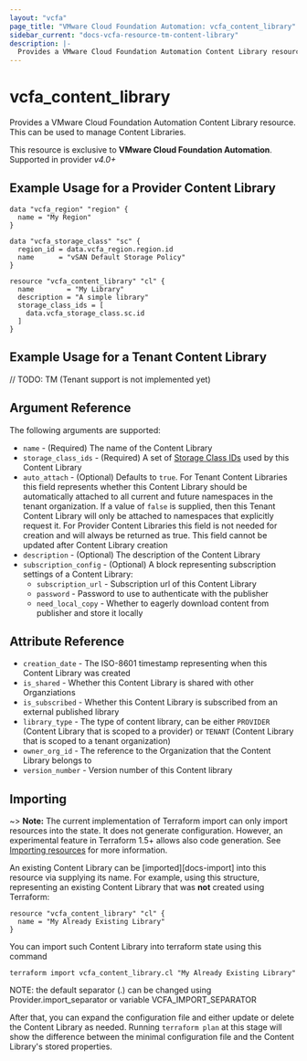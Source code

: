 ```yaml
---
layout: "vcfa"
page_title: "VMware Cloud Foundation Automation: vcfa_content_library"
sidebar_current: "docs-vcfa-resource-tm-content-library"
description: |-
  Provides a VMware Cloud Foundation Automation Content Library resource. This can be used to manage Content Libraries.
---
```


# vcfa\_content\_library

Provides a VMware Cloud Foundation Automation Content Library resource. This can be used to manage Content Libraries.

This resource is exclusive to **VMware Cloud Foundation Automation**. Supported in provider *v4.0+*

## Example Usage for a Provider Content Library

```hcl
data "vcfa_region" "region" {
  name = "My Region"
}

data "vcfa_storage_class" "sc" {
  region_id = data.vcfa_region.region.id
  name      = "vSAN Default Storage Policy"
}

resource "vcfa_content_library" "cl" {
  name        = "My Library"
  description = "A simple library"
  storage_class_ids = [
    data.vcfa_storage_class.sc.id
  ]
}
```

## Example Usage for a Tenant Content Library

// TODO: TM (Tenant support is not implemented yet)

## Argument Reference

The following arguments are supported:

* `name` - (Required) The name of the Content Library
* `storage_class_ids` - (Required) A set of [Storage Class IDs](/providers/vmware/vcfa/latest/docs/data-sources/storage_class) used by this Content Library
* `auto_attach` - (Optional) Defaults to `true`. For Tenant Content Libraries this field represents whether this Content Library should be
  automatically attached to all current and future namespaces in the tenant organization. If a value of `false` is supplied, then this
  Tenant Content Library will only be attached to namespaces that explicitly request it. For Provider Content Libraries this field is not needed
  for creation and will always be returned as true. This field cannot be updated after Content Library creation
* `description` - (Optional) The description of the Content Library
* `subscription_config` - (Optional) A block representing subscription settings of a Content Library:
  *  `subscription_url` - Subscription url of this Content Library
  *  `password` - Password to use to authenticate with the publisher
  *  `need_local_copy` - Whether to eagerly download content from publisher and store it locally

## Attribute Reference

* `creation_date` - The ISO-8601 timestamp representing when this Content Library was created
* `is_shared` - Whether this Content Library is shared with other Organziations
* `is_subscribed` - Whether this Content Library is subscribed from an external published library
* `library_type` - The type of content library, can be either `PROVIDER` (Content Library that is scoped to a provider) or 
  `TENANT` (Content Library that is scoped to a tenant organization)
* `owner_org_id` - The reference to the Organization that the Content Library belongs to
* `version_number` - Version number of this Content library 

## Importing

~> **Note:** The current implementation of Terraform import can only import resources into the state. It does not generate
configuration. However, an experimental feature in Terraform 1.5+ allows also code generation.
See [Importing resources][importing-resources] for more information.

An existing Content Library can be [imported][docs-import] into this resource via supplying its name.
For example, using this structure, representing an existing Content Library that was **not** created using Terraform:

```hcl
resource "vcfa_content_library" "cl" {
  name = "My Already Existing Library"
}
```

You can import such Content Library into terraform state using this command

```
terraform import vcfa_content_library.cl "My Already Existing Library"
```

NOTE: the default separator (.) can be changed using Provider.import_separator or variable VCFA_IMPORT_SEPARATOR

After that, you can expand the configuration file and either update or delete the Content Library as needed. Running `terraform plan`
at this stage will show the difference between the minimal configuration file and the Content Library's stored properties.

[importing-resources]:https://registry.terraform.io/providers/vmware/vcfa/latest/docs/guides/importing_resources